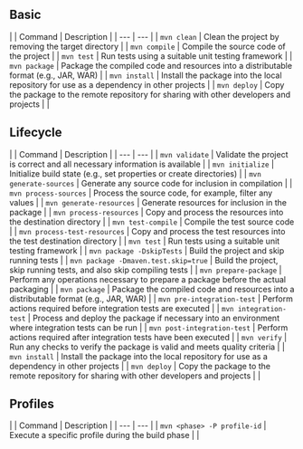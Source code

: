 ## Basic 
|
| Command | Description |
| --- | --- |
| `mvn clean` | Clean the project by removing the target directory |
| `mvn compile` | Compile the source code of the project |
| `mvn test` | Run tests using a suitable unit testing framework |
| `mvn package` | Package the compiled code and resources into a distributable format (e.g., JAR, WAR) |
| `mvn install` | Install the package into the local repository for use as a dependency in other projects |
| `mvn deploy` | Copy the package to the remote repository for sharing with other developers and projects |
|
## Lifecycle
|
| Command | Description |
| --- | --- |
| `mvn validate` | Validate the project is correct and all necessary information is available |
| `mvn initialize` | Initialize build state (e.g., set properties or create directories) |
| `mvn generate-sources` | Generate any source code for inclusion in compilation |
| `mvn process-sources` | Process the source code, for example, filter any values |
| `mvn generate-resources` | Generate resources for inclusion in the package |
| `mvn process-resources` | Copy and process the resources into the destination directory |
| `mvn test-compile` | Compile the test source code |
| `mvn process-test-resources` | Copy and process the test resources into the test destination directory |
| `mvn test` | Run tests using a suitable unit testing framework |
| `mvn package -DskipTests` | Build the project and skip running tests |
| `mvn package -Dmaven.test.skip=true` | Build the project, skip running tests, and also skip compiling tests |
| `mvn prepare-package` | Perform any operations necessary to prepare a package before the actual packaging |
| `mvn package` | Package the compiled code and resources into a distributable format (e.g., JAR, WAR) |
| `mvn pre-integration-test` | Perform actions required before integration tests are executed |
| `mvn integration-test` | Process and deploy the package if necessary into an environment where integration tests can be run |
| `mvn post-integration-test` | Perform actions required after integration tests have been executed |
| `mvn verify` | Run any checks to verify the package is valid and meets quality criteria |
| `mvn install` | Install the package into the local repository for use as a dependency in other projects |
| `mvn deploy` | Copy the package to the remote repository for sharing with other developers and projects |
|
## Profiles
|
| Command | Description |
| --- | --- |
| `mvn <phase> -P profile-id` | Execute a specific profile during the build phase |
|
